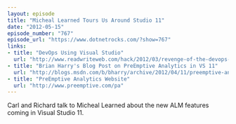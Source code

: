 ```yaml
---
layout: episode
title: "Micheal Learned Tours Us Around Studio 11"
date: "2012-05-15"
episode_number: "767"
episode_url: "https://www.dotnetrocks.com/?show=767"
links:
- title: "DevOps Using Visual Studio"
  url: "http://www.readwriteweb.com/hack/2012/03/revenge-of-the-devops-microsof.php"
- title: "Brian Harry's Blog Post on PreEmptive Analytics in VS 11"
  url: "http://blogs.msdn.com/b/bharry/archive/2012/04/11/preemptive-analytics-in-visual-studio-and-tfs-11.aspx"
- title: "PreEmptive Analytics Website"
  url: "http://www.preemptive.com/pa"
---
```


Carl and Richard talk to Micheal Learned about the new ALM features coming in Visual Studio 11.

